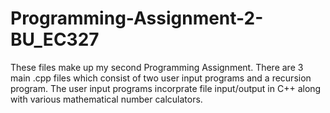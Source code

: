 # Programming-Assignment-2-BU_EC327
These files make up my second Programming Assignment.  There are 3 main .cpp files which consist of two user input programs and 
a recursion program.  The user input programs incorprate file input/output in C++ along with various mathematical number calculators.
